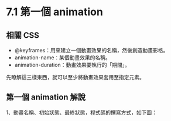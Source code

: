 # 7.1 第一個 animation

## 相關 CSS

* @keyframes：用來建立一個動畫效果的名稱，然後創造動畫影格。
* animation-name：某個動畫效果的名稱。
* animation-duration：動畫效果要執行的「期間」。

先瞭解這三樣東西，就可以至少將動畫效果套用至指定元素。



## 第一個 animation 解說

1、動畫名稱、初始狀態、最終狀態，程式碼的撰寫方式，如下圖：



